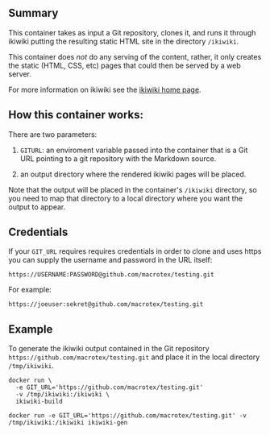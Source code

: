 ## Summary

This container takes as input a Git repository, clones it, and runs it
through ikiwiki putting the resulting static HTML site in the
directory `/ikiwiki`.

This container does *not* do any serving of the content, rather, it
only creates the static (HTML, CSS, etc) pages that could then be
served by a web server.

For more information on ikiwiki see the [ikiwiki home
page](https://ikiwiki.info/).

## How this container works:

There are two parameters:

   1. `GITURL`: an enviroment variable passed into the container that
   is a Git URL pointing to a git repository with the Markdown source.

   2. an output directory where the rendered ikiwiki pages will be placed.

Note that the output will be placed in the container's `/ikiwiki`
directory, so you need to map that directory to a local directory
where you want the output to appear.

## Credentials

If your `GIT_URL` requires requires credentials in order to clone and
uses https you can supply the username and password in the URL itself:

    https://USERNAME:PASSWORD@github.com/macrotex/testing.git

For example:

    https://joeuser:sekret@github.com/macrotex/testing.git

## Example

To generate the ikiwiki output contained in the Git repository
`https://github.com/macrotex/testing.git` and place it in the local directory
`/tmp/ikiwiki`.

    docker run \
      -e GIT_URL='https://github.com/macrotex/testing.git'
      -v /tmp/ikiwiki:/ikiwiki \
      ikiwiki-build

    docker run -e GIT_URL='https://github.com/macrotex/testing.git' -v /tmp/ikiwiki:/ikiwiki ikiwiki-gen 

